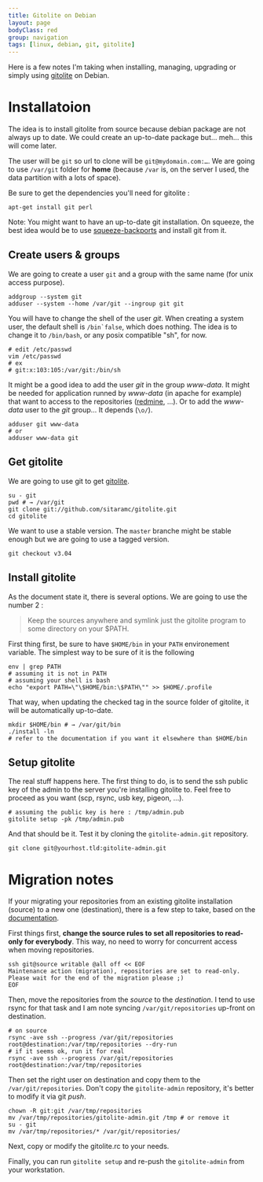 ```yaml
---
title: Gitolite on Debian
layout: page
bodyClass: red
group: navigation
tags: [linux, debian, git, gitolite]
---
```


Here is a few notes I'm taking when installing, managing, upgrading or simply
using [gitolite](http://github.com/sitaramc/gitolite) on Debian.

# Installatoion

The idea is to install gitolite from source because debian package are not
always up to date. We could create an up-to-date package but… meh… this will
come later.

The user will be ``git`` so url to clone will be ``git@mydomain.com:…``. We
are going to use ``/var/git`` folder for __home__ (because ``/var`` is, on the
server I used, the data partition with a lots of space).

Be sure to get the dependencies you'll need for gitolite :

    apt-get install git perl

Note: You might want to have an up-to-date git installation. On squeeze, the
best idea would be to use [squeeze-backports](http://backports.debian.org) 
and install git from it.

## Create users & groups

We are going to create a user ``git`` and a group with the same name (for
unix access purpose).

    addgroup --system git
    adduser --system --home /var/git --ingroup git git

You will have to change the shell of the user _git_. When creating a system
user, the default shell is ``/bin`false``, which does nothing. The idea is to
change it to ``/bin/bash``, or any posix compatible "sh", for now.

    # edit /etc/passwd
    vim /etc/passwd
    # ex
    # git:x:103:105:/var/git:/bin/sh

It might be a good idea to add the user _git_ in the group _www-data_. It
might be needed for application runned by _www-data_ (in apache for example)
that want to access to the repositories ([redmine](http://redmine.org), …).
Or to add the _www-data_ user to the _git_ group… It depends (``\o/``).

    adduser git www-data
    # or
    adduser www-data git

## Get gitolite

We are going to use git to get [gitolite]().

    su - git
    pwd # → /var/git
    git clone git://github.com/sitaramc/gitolite.git
    cd gitolite

We want to use a stable version. The ``master`` branche might be stable enough
but we are going to use a tagged version.

    git checkout v3.04

## Install gitolite

As the document state it, there is several options. We are going to use the
number 2 :

> Keep the sources anywhere and symlink just the gitolite program to some directory on your $PATH.

First thing first, be sure to have ``$HOME/bin`` in your ``PATH`` environement
variable. The simplest way to be sure of it is the following

    env | grep PATH
    # assuming it is not in PATH
    # assuming your shell is bash
    echo "export PATH=\"\$HOME/bin:\$PATH\"" >> $HOME/.profile

That way, when updating the checked tag in the source folder of gitolite, it
will be automatically up-to-date.

    mkdir $HOME/bin # → /var/git/bin
    ./install -ln
    # refer to the documentation if you want it elsewhere than $HOME/bin

## Setup gitolite

The real stuff happens here. The first thing to do, is to send the ssh public
key of the admin to the server you're installing gitolite to. Feel free to
proceed as you want (scp, rsync, usb key, pigeon, …).

    # assuming the public key is here : /tmp/admin.pub
    gitolite setup -pk /tmp/admin.pub

And that should be it. Test it by cloning the ``gitolite-admin.git``
repository.

    git clone git@yourhost.tld:gitolite-admin.git

# Migration notes

If your migrating your repositories from an existing gitolite installation
(source) to a new one (destination), there is a few step to take, based on the
[documentation](http://sitaramc.github.com/gitolite/rare.html#existing).

First things first, __change the source rules to set all repositories to
read-only for everybody__. This way, no need to worry for concurrent access
when moving repositories.

    ssh git@source writable @all off << EOF
    Maintenance action (migration), repositories are set to read-only.
    Please wait for the end of the migration please ;)
    EOF

Then, move the repositories from the _source_ to the _destination_. I tend to
use rsync for that task and I am note syncing ``/var/git/repositories``
up-front on destination.

    # on source
    rsync -ave ssh --progress /var/git/repositories root@destination:/var/tmp/repositories --dry-run
    # if it seems ok, run it for real
    rsync -ave ssh --progress /var/git/repositories root@destination:/var/tmp/repositories

Then set the right user on destination and copy them to the
``/var/git/repositories``. Don't copy the ``gitolite-admin`` repository, it's
better to modify it via git _push_.

    chown -R git:git /var/tmp/repositories
    mv /var/tmp/repositories/gitolite-admin.git /tmp # or remove it
    su - git
    mv /var/tmp/repositories/* /var/git/repositories/

Next, copy or modify the gitolite.rc to your needs.

Finally, you can run ``gitolite setup`` and re-push the ``gitolite-admin``
from your workstation.


